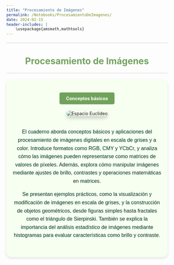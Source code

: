 ```yaml
---
title: "Procesamiento de Imágenes"
permalink: /Notebooks/ProcesamientoDeImagenes/
date: 2024-02-15
header-includes: |
    \usepackage{amsmath,mathtools}
---
```


<script
  src="https://cdn.mathjax.org/mathjax/latest/MathJax.js?config=TeX-AMS-MML_HTMLorMML"
  type="text/javascript">
</script>

<html>
<head>
    <style>
        /* Estilos para centrar y cambiar el color del texto */
        h1 {
            text-align: center; /* Centra el texto horizontalmente */
            color: rgba(72, 133, 45, 0.76); /* Cambia el color del texto a verde */
        }
    </style>
</head>
<body>

<style>

    .container {
      max-width: 800px;
      margin: 20px auto;
      overflow: hidden;
    }

    .person {
      display: flex;
      margin-bottom: 20px;
      justify-content: space-between;
      align-items: center;
      flex-wrap: wrap;
    }

    .person img {
      max-width: 200px;
      max-height: 200px;
      border-radius: 50%;
      margin-right: 20px;
      margin-left: 20px;
    }

    .person .info {
      flex: 1;
      text-align: left;
    }

    .person:nth-child(even) {
      flex-direction: row-reverse;
    }

    h2 {
      text-align: center;
      color: #333;
    }

    hr {
            border: none; /* Elimina el borde */
            height: 1px; /* Altura de la línea */
            background-color: #CCCCCC; /* Color de la línea */
            margin: 20px 0; /* Margen superior e inferior */
        }
  </style>

<hr>

<h1>Procesamiento de Imágenes</h1>

<hr>

</body>
</html>

<div class="container" style="background-color:rgb(246, 255, 240); padding: 20px; border-radius: 15px; box-shadow: 0 4px 8px rgba(0, 0, 0, 0.1);">
  <div class="person">
    <div class="info" style="text-align: center; max-width: 900px; margin: 0 auto;">
      <!-- Botón dentro del cuadro -->
      <div class="button-container" style="text-align: center; margin: 20px 0;">
        <a href="https://labmatecc.github.io/Notebooks/ProcesamientoDeImagenes/Conceptosbasicos/" 
           class="button" 
           style="padding: 10px 20px; background-color:rgba(72, 133, 45, 0.76); color: white; border: none; border-radius: 5px; text-decoration: none; font-weight: bold; display: inline-block;">
          Conceptos básicos
        </a>
      </div>
      <!-- Imagen más grande y centrada con sombras -->
      <img src="https://mismat.wordpress.com/wp-content/uploads/2023/03/96165-blog.png" 
           alt="Espacio Euclídeo" 
           style="max-width: 100%; height: auto; border-radius: 10px; box-shadow: 0 6px 12px rgba(0, 0, 0, 0.2); margin-bottom: 20px;">
      <p style="font-family: 'Arial', sans-serif; color: #013220; font-size: 16px; line-height: 1.6; margin-bottom: 15px;">
        El cuaderno aborda conceptos básicos y aplicaciones del procesamiento de imágenes digitales en escala de grises y a color. Introduce formatos como RGB, CMY y YCbCr, y analiza cómo las imágenes pueden representarse como matrices de valores de píxeles. Además, explora cómo manipular imágenes mediante ajustes de brillo, contrastes y operaciones matemáticas en matrices.
      </p>
      <p style="font-family: 'Arial', sans-serif; color: #013220; font-size: 16px; line-height: 1.6; margin-bottom: 15px;">
        Se presentan ejemplos prácticos, como la visualización y modificación de imágenes en escala de grises, y la construcción de objetos geométricos, desde figuras simples hasta fractales como el triángulo de Sierpinski. También se explica la importancia del análisis estadístico de imágenes mediante histogramas para evaluar características como brillo y contraste.
      </p>
    </div>
  </div>
</div>


  <html>
<head>
    <style>
        .button-container {
            text-align: center; /* Centra el contenido horizontalmente */
        }

        .button {
            display: inline-block;
            padding: 10px 20px;
            border-radius: 20px; /* Esto hace que el botón tenga forma de pastilla */
            background-color: rgba(72, 133, 45, 0.76); /* Cambia el color del botón a verde */
            color: white; /* Cambia el color del texto a blanco */
            text-decoration: none; /* Elimina el subrayado predeterminado en los enlaces */
            font-size: 16px; /* Cambia el tamaño del texto */
            font-weight: bold; /* Hace que el texto sea más audaz */
            border: none; /* Elimina el borde del botón */
        }
    </style>
</head>
<body>
<hr>

<div class="container" style="background-color: rgb(246, 255, 240); padding: 20px; border-radius: 15px; box-shadow: 0 4px 8px rgba(0, 0, 0, 0.1);">
    <div class="person">
      <div class="info" style="text-align: center; max-width: 900px; margin: 0 auto;">
      <div class="button-container" style="text-align: center; margin: 20px 0;">
        <a href="https://labmatecc.github.io/Notebooks/ProcesamientoDeImagenes/Metricas/" 
          class="button" 
          style="padding: 10px 20px; color: white; border: none; border-radius: 5px; text-decoration: none; font-weight: bold;">
          Métricas en imágenes
        </a>
      </div>
      <!-- Imagen más grande y centrada con sombras -->
            <img src="https://github.com/labmatecc/labmatecc.github.io/blob/main/Im%C3%A1genes/Distorsionada.png?raw=true" 
                 alt="Métricas" 
                 style="max-width: 100%; height: auto; border-radius: 10px; box-shadow: 0 6px 12px rgba(0, 0, 0, 0.2); margin-bottom: 20px;">
        <p style="font-family: 'Arial', sans-serif; color:  #013220; font-size: 16px; line-height: 1.6; margin-bottom: 15px;">Se presentan métricas con referencia completa, como el Error Cuadrático Medio (MSE) y la Relación Señal-Ruido de Pico (PSNR), que comparan imágenes procesadas con una referencia ideal para cuantificar la distorsión. Además, se analizan métricas sin referencia, como el Índice de Similitud Estructural (SSIM) y su extensión Multi-SSIM, que evalúan la calidad visual considerando luminancia, contraste y estructura sin necesidad de una imagen ideal. También se discute el error estructural y su relación con estas métricas, proporcionando ejemplos numéricos y cálculos aplicados a imágenes de prueba.</p>
      </div>
    </div>
</div>

<hr>

<div class="container" style="background-color:rgb(246, 255, 240); padding: 20px; border-radius: 15px; box-shadow: 0 4px 8px rgba(0, 0, 0, 0.1);">
    <div class="person">
      <div class="info" style="text-align: center; max-width: 900px; margin: 0 auto;">
      <div class="button-container" style="text-align: center; margin: 20px 0;">
        <a href="https://labmatecc.github.io/Notebooks/ProcesamientoDeImagenes/FuncionesElementales/" 
          class="button" 
          style="padding: 10px 20px; color: white; border: none; border-radius: 5px; text-decoration: none; font-weight: bold;">
          Aplicaciones y funciones elementales
        </a>
      </div>
      <!-- Imagen más grande y centrada con sombras -->
            <img src="https://www.ivanandrei.com/wp-content/uploads/2022/06/rgb-ycbcr.png" 
                 alt="Espacio Euclídeo" 
                 style="max-width: 100%; height: auto; border-radius: 10px; box-shadow: 0 6px 12px rgba(0, 0, 0, 0.2); margin-bottom: 20px;">
            <!-- Pie de página -->
            <footer style="text-align: center; margin-top: 2px; font-family: 'Arial', sans-serif; color: #7f8c8d; font-size: 16px;">
                RGB y YCbCr
            </footer>
        <p style="font-family: 'Arial', sans-serif; color: #013220; font-size: 16px; line-height: 1.6; margin-bottom: 15px;">Se abordan aplicaciones de funciones elementales en el procesamiento de imágenes digitales, centrándose en transformaciones potenciales, exponenciales y logarítmicas para mejorar la iluminación y el contraste. Presenta técnicas como la corrección gamma, que ajusta el brillo de imágenes mal expuestas mediante funciones de potencia. También incluye herramientas para transformar imágenes entre espacios de color RGB y YCbCr, aplicando correcciones específicas en el canal de luminancia (Y). Además, se implementan funciones para visualizar histogramas y ajustar niveles de brillo y contraste. El cuaderno utiliza imágenes subexpuestas y sobreexpuestas como ejemplos, mostrando sus respectivas transformaciones y resultados.</p>
      </div>
    </div>
</div>

<hr>

<div class="container" style="background-color: rgb(246, 255, 240); padding: 20px; border-radius: 15px; box-shadow: 0 4px 8px rgba(0, 0, 0, 0.1);">
    <div class="person">
      <div class="info" style="text-align: center; max-width: 900px; margin: 0 auto;">
      <div class="button-container" style="text-align: center; margin: 20px 0;">
        <a href="https://labmatecc.github.io/Notebooks/ProcesamientoDeImagenes/TranformacionesLineales/" 
          class="button" 
          style="padding: 10px 20px; color: white; border: none; border-radius: 5px; text-decoration: none; font-weight: bold;">
          Transformaciones lineales y automatización del proceso
        </a>
      </div>
      <!-- Imagen más grande y centrada con sombras -->
            <img src="https://github.com/labmatecc/labmatecc.github.io/blob/main/Im%C3%A1genes/Transformaciones.png?raw=true" 
                 alt="Espacio Euclídeo" 
                 style="max-width: 100%; height: auto; border-radius: 10px; box-shadow: 0 6px 12px rgba(0, 0, 0, 0.2); margin-bottom: 20px;">
            <!-- Pie de página -->
            <footer style="text-align: center; margin-top: 2px; font-family: 'Arial', sans-serif; color: #7f8c8d; font-size: 16px;">
                Transformaciones aplicadas a una imagen
            </footer>
        <p style="font-family: 'Arial', sans-serif; color: #013220; font-size: 16px; line-height: 1.6; margin-bottom: 15px;">Este cuaderno aborda el procesamiento de imágenes mediante transformaciones lineales y técnicas de automatización para mejorar la calidad visual. Se presentan funciones auxiliares en Julia para realizar tareas como la conversión entre espacios de color RGB y YCbCr, ajuste de valores de píxeles, creación de histogramas y transformaciones específicas para mejorar el contraste. Se introduce la trasformación lineal como una herramienta para expandir el rango de valores de los píxeles y mejorar significativamente el contraste de las imágenes. Además, se describe una variación de esta técnica que utiliza transformaciones lineales a trozos para ajustar los percentiles de los píxeles a intervalos uniformemente distribuidos. El cuaderno incluye ejemplos visuales que muestran los efectos de estas transformaciones.</p>
      </div>
    </div>
</div>

<hr>

<div class="container" style="background-color: rgb(246, 255, 240); padding: 20px; border-radius: 15px; box-shadow: 0 4px 8px rgba(0, 0, 0, 0.1);">
    <div class="person">
      <div class="info" style="text-align: center; max-width: 900px; margin: 0 auto;">
      <div class="button-container" style="text-align: center; margin: 20px 0;">
        <a href="https://labmatecc.github.io/Notebooks/ProcesamientoDeImagenes/Probabilidad/" 
          class="button" 
          style="padding: 10px 20px; color: white; border: none; border-radius: 5px; text-decoration: none; font-weight: bold;">
          Probabilidad en el procesamiento de imágenes
        </a>
      </div>
      <!-- Imagen más grande y centrada con sombras -->
            <img src="https://i.ytimg.com/vi/BC31_smmFEs/maxresdefault.jpg" 
                 alt="Espacio Euclídeo" 
                 style="max-width: 100%; height: auto; border-radius: 10px; box-shadow: 0 6px 12px rgba(0, 0, 0, 0.2); margin-bottom: 20px;">
            <!-- Pie de página -->
            <footer style="text-align: center; margin-top: 2px; font-family: 'Arial', sans-serif; color: #7f8c8d; font-size: 16px;">
                Ecualización del Histograma
            </footer>
        <p style="font-family: 'Arial', sans-serif; color: #013220; font-size: 16px; line-height: 1.6; margin-bottom: 15px;">Se define la relación entre imágenes digitales y variables aleatorias, donde cada píxel representa un valor que puede ser modelado como una variable aleatoria con una distribución de probabilidad. Se detalla cómo los histogramas de las imágenes representan gráficamente estas distribuciones, y cómo pueden transformarse para cumplir ciertos objetivos mediante técnicas como la ecualización del histograma. Este procedimiento busca lograr distribuciones uniformes, garantizando que todos los tonos de gris estén representados equitativamente. Además, el cuaderno introduce el teorema de transformación de variables aleatorias, explicando cómo modificar una variable aleatoria con una función de densidad conocida para que adopte otra distribución deseada.</p>
      </div>
    </div>
</div>

<hr>

<div class="container" style="background-color: rgb(246, 255, 240); padding: 20px; border-radius: 15px; box-shadow: 0 4px 8px rgba(0, 0, 0, 0.1);">
    <div class="person">
      <div class="info" style="text-align: center; max-width: 900px; margin: 0 auto;">
      <div class="button-container" style="text-align: center; margin: 20px 0;">
        <a href="https://labmatecc.github.io/Notebooks/ProcesamientoDeImagenes/Matrices/" 
          class="button" 
          style="padding: 10px 20px; color: white; border: none; border-radius: 5px; text-decoration: none; font-weight: bold;">
          Matrices y transformaciones lineales
        </a>
      </div>
      <!-- Imagen más grande y centrada con sombras -->
            <img src="https://comprimeme.wordpress.com/wp-content/uploads/2014/12/lenna-600x197.png" 
                 alt="Espacio Euclídeo" 
                 style="max-width: 100%; height: auto; border-radius: 10px; box-shadow: 0 6px 12px rgba(0, 0, 0, 0.2); margin-bottom: 20px;">
            <!-- Pie de página -->
            <footer style="text-align: center; margin-top: 2px; font-family: 'Arial', sans-serif; color: #7f8c8d; font-size: 16px;">
                Compresión de una imagen
            </footer>
        <p style="font-family: 'Arial', sans-serif; color: #013220; font-size: 16px; line-height: 1.6; margin-bottom: 15px;">El cuaderno explora cómo las matrices y las transformaciones lineales pueden aplicarse en el procesamiento de imágenes. El contenido incluye operaciones básicas con matrices, como la generación del negativo de una imagen, la transposición para rotaciones y reflejos, la sobreposición mediante la suma de matrices, y el producto de matrices para efectos como compresión y resaltado de bordes. También se describen métodos para segmentar partes específicas de imágenes usando matrices personalizadas. Se muestra también como modificar imágenes mediante rotaciones y cambios de perspectiva utilizando coordenadas homogéneas y proyectivas.</p>
      </div>
    </div>
</div>

<hr>

<div class="container" style="background-color: rgb(246, 255, 240); padding: 20px; border-radius: 15px; box-shadow: 0 4px 8px rgba(0, 0, 0, 0.1);">
    <div class="person">
      <div class="info" style="text-align: center; max-width: 900px; margin: 0 auto;">
      <div class="button-container" style="text-align: center; margin: 20px 0;">
        <a href="https://labmatecc.github.io/Notebooks/ProcesamientoDeImagenes/CoordenadasHomogeneas/" 
          class="button" 
          style="padding: 10px 20px; color: white; border: none; border-radius: 5px; text-decoration: none; font-weight: bold;">
          Coordenadas Homogéneas
        </a>
      </div>
      <!-- Imagen más grande y centrada con sombras -->
            <img src="https://comprimeme.wordpress.com/wp-content/uploads/2014/12/lenna-600x197.png" 
                 alt="Espacio Euclídeo" 
                 style="max-width: 100%; height: auto; border-radius: 10px; box-shadow: 0 6px 12px rgba(0, 0, 0, 0.2); margin-bottom: 20px;">
        <p style="font-family: 'Arial', sans-serif; color: #013220; font-size: 16px; line-height: 1.6; margin-bottom: 15px;">El cuaderno explora el uso de coordenadas homogéneas y transformaciones proyectivas para modelar y aplicar homografías en imágenes mediante Julia y PlutoUI: primero presenta una demo interactiva con sliders para ajustar en tiempo real los parámetros de la matriz <p>3&times;3</p> (rotación, escala, traslación y perspectiva) sobre una imagen de prueba con cuadros; luego describe cómo, dados cuatro pares de puntos correspondientes (por ejemplo, los vértices de una placa vehicular), se arma y resuelve un sistema lineal homogéneo para obtener la matriz de homografía usando espacios nulos, y se aplica píxel a píxel la transformación para rectificar la perspectiva de una imagen real. </p>
      </div>
    </div>
</div>

<hr>

<div class="container" style="background-color: rgb(246, 255, 240); padding: 20px; border-radius: 15px; box-shadow: 0 4px 8px rgba(0, 0, 0, 0.1);">
    <div class="person">
      <div class="info" style="text-align: center; max-width: 900px; margin: 0 auto;">
      <div class="button-container" style="text-align: center; margin: 20px 0;">
        <a href="https://labmatecc.github.io/Notebooks/ProcesamientoDeImagenes/Difuminado-Ruido/" 
          class="button" 
          style="padding: 10px 20px; color: white; border: none; border-radius: 5px; text-decoration: none; font-weight: bold;">
          Difuminado y ruido
        </a>
      </div>
      <!-- Imagen más grande y centrada con sombras -->
            <img src="https://solucioningenieril.com/imagenes/asignaturas/vision_artificial/tema_9/9.png" 
                 alt="Espacio Euclídeo" 
                 style="max-width: 100%; height: auto; border-radius: 10px; box-shadow: 0 6px 12px rgba(0, 0, 0, 0.2); margin-bottom: 20px;">
            <!-- Pie de página -->
            <footer style="text-align: center; margin-top: 2px; font-family: 'Arial', sans-serif; color: #7f8c8d; font-size: 16px;">
                Aplicación de Filtros a una Imagen
            </footer>
        <p style="font-family: 'Arial', sans-serif; color: #013220; font-size: 16px; line-height: 1.6; margin-bottom: 15px;">El cuaderno explora técnicas de restauración de imágenes afectadas por ruido. Aborda tres tipos de ruido: AWGN (variaciones aleatorias normales), sal y pimienta (píxeles dispersos blancos y negros) y speckle (ruido multiplicativo típico en imágenes médicas). Se muestran métodos de difuminado, como el promedio simple, gaussiano y convolución, que suavizan imágenes reduciendo ruido. También se explican técnicas de filtrado como el filtrado de mediana, efectivo contra el ruido sal y pimienta, y el filtrado por variación total, que equilibra reducción de ruido y preservación de detalles. Cada método es evaluado en imágenes con diferentes tipos de ruido, destacando sus fortalezas según el caso. Incluye referencias útiles y es una guía práctica para aprender y aplicar procesamiento de imágenes.</p>
      </div>
    </div>
</div>

<hr>

<div class="container" style="background-color: rgb(246, 255, 240); padding: 20px; border-radius: 15px; box-shadow: 0 4px 8px rgba(0, 0, 0, 0.1);">
    <div class="person">
      <div class="info" style="text-align: center; max-width: 900px; margin: 0 auto;">
      <div class="button-container" style="text-align: center; margin: 20px 0;">
        <a href="https://labmatecc.github.io/Notebooks/ProcesamientoDeImagenes/Convolucion/" 
          class="button" 
          style="padding: 10px 20px; color: white; border: none; border-radius: 5px; text-decoration: none; font-weight: bold;">
          Convolución y filtrado
        </a>
      </div>
      <!-- Imagen más grande y centrada con sombras -->
            <img src="https://eng.libretexts.org/@api/deki/files/20283/CircularConvolution-display.png" 
                 alt="Espacio Euclídeo" 
                 style="max-width: 100%; height: auto; border-radius: 10px; box-shadow: 0 6px 12px rgba(0, 0, 0, 0.2); margin-bottom: 20px;">
            <!-- Pie de página -->
            <footer style="text-align: center; margin-top: 2px; font-family: 'Arial', sans-serif; color: #7f8c8d; font-size: 16px;">
                Convolución Circular
            </footer>
        <p style="font-family: 'Arial', sans-serif; color: #013220; font-size: 16px; line-height: 1.6; margin-bottom: 15px;">Este cuaderno trata sobre el uso de la convolución y el filtrado de imágenes. Se inicia con una introducción a diferentes variantes de convoluciones (continuas, discretas, lineales, circulares, entre otras) y se centra en las convoluciones lineales y circulares, tanto para secuencias como para matrices. Posteriormente, se muestra cómo se aplica la convolución en el procesamiento de imágenes. Esto incluye el uso de kernels (también llamados filtros) que permiten realizar transformaciones locales, como suavizado, detección de bordes y mejora de detalles en imágenes. Ejemplos prácticos muestran cómo utilizar la convolución para modificar matrices asociadas a imágenes y obtener efectos específicos. Además, se exploran diferentes tipos de kernels y sus aplicaciones. Entre ellos se incluyen filtros de identidad, detección de bordes, realce, desenfoque y gradientes, con ejemplos que ilustran cómo aplicarlos mediante la función imfilter.</p>
      </div>
    </div>
</div>

<hr>

<div class="container" style="background-color: rgb(246, 255, 240); padding: 20px; border-radius: 15px; box-shadow: 0 4px 8px rgba(0, 0, 0, 0.1);">
    <div class="person">
      <div class="info" style="text-align: center; max-width: 900px; margin: 0 auto;">
      <div class="button-container" style="text-align: center; margin: 20px 0;">
        <a href="https://labmatecc.github.io/Notebooks/ProcesamientoDeImagenes/Deconvolucion/" 
          class="button" 
          style="padding: 10px 20px; color: white; border: none; border-radius: 5px; text-decoration: none; font-weight: bold;">
          Deconvolución
        </a>
      </div>
      <!-- Imagen más grande y centrada con sombras -->
            <img src="https://eng.libretexts.org/@api/deki/files/20283/CircularConvolution-display.png" 
                 alt="Espacio Euclídeo" 
                 style="max-width: 100%; height: auto; border-radius: 10px; box-shadow: 0 6px 12px rgba(0, 0, 0, 0.2); margin-bottom: 20px;">
            <!-- Pie de página -->
            <footer style="text-align: center; margin-top: 2px; font-family: 'Arial', sans-serif; color: #7f8c8d; font-size: 16px;">
                Convolución Circular
            </footer>
        <p style="font-family: 'Arial', sans-serif; color: #013220; font-size: 16px; line-height: 1.6; margin-bottom: 15px;">Este ...</p>
      </div>
    </div>
</div>

<hr>


<!-- Contenedor para referencias de imágenes -->
<div class="container" style="background-color: rgb(246, 255, 240); padding: 20px; border-radius: 15px; box-shadow: 0 4px 8px rgba(0, 0, 0, 0.1); margin-top: 20px;">
    <div class="info" style="text-align: center; max-width: 900px; margin: 0 auto;">
        <!-- Imagen centrada y más pequeña -->
        <img src="https://apastyle.apa.org/images/references-page-category_tcm11-282727_w1024_n.jpg" 
             alt="Descripción de la imagen" 
             style="max-width: 50%; height: auto; border-radius: 10px; box-shadow: 0 6px 12px rgba(0, 0, 0, 0.2); margin-bottom: 20px;">
        <footer style="text-align: center; margin-top: 2px; font-family: 'Arial', sans-serif; color: #7f8c8d; font-size: 16px;">
            Créditos de las imágenes
        </footer>
        <!-- Título más grande -->
        <h2 style="font-family: 'Arial', sans-serif; font-size: 28px; color: #2C3E50; font-weight: bold; margin-bottom: 15px;">
            Imágenes tomadas de
        </h2>
        <div class="references" style="text-align: start; max-width: 900px; margin: 0 auto; font-size: 16px; color: #013220;">
            <!-- Uso de flex para alinear el texto y el enlace -->
            <p style="font-family: 'Arial', sans-serif; line-height: 1.6;">
                <span style="display: flex; justify-content: space-between;">
                    <span>1. Conceptos básicos</span> 
                    <a href="https://mismat.wordpress.com/2023/03/01/el-triangulo-de-sierpinski/" target="_blank" style="color: #3498db; text-decoration: none;">El triángulo de Sierpinski</a>
                </span>
                <span style="display: flex; justify-content: space-between;">
                    <span>2. Aplicaciones y funciones elementales</span> 
                    <a href="https://www.ivanandrei.com/rgb-vs-ycbcr-cual-es-mejor-en-una-conexion-hdmi/" target="_blank" style="color: #3498db; text-decoration: none;">RGB vs YCbCr</a>
                </span>
                <span style="display: flex; justify-content: space-between;">
                    <span>3. Automatización del proceso</span> 
                    <a href="https://loqueopino.com/como-mejorar-la-calidad-de-una-foto-online/" target="_blank" style="color: #3498db; text-decoration: none;">Cómo mejorar la calidad de una foto</a>
                </span>
                <span style="display: flex; justify-content: space-between;">
                    <span>4. Transformaciones lineales</span> 
                    <a href="https://comprimeme.wordpress.com/compresion-con-perdida-y-sin-perdida/" target="_blank" style="color: #3498db; text-decoration: none;">Compresión con pérdida y sin pérdida</a>
                </span>
                <span style="display: flex; justify-content: space-between;">
                    <span>5. Probabilidad</span> 
                    <a href="https://www.youtube.com/watch?v=BC31_smmFEs" target="_blank" style="color: #3498db; text-decoration: none;">Video sobre probabilidad eb el procesamiento de imágenes</a>
                </span>
                <span style="display: flex; justify-content: space-between;">
                    <span>6. Filtros y Ruido</span> 
                    <a href="https://solucioningenieril.com/vision_artificial/filtros_en_imagenes" target="_blank" style="color: #3498db; text-decoration: none;"> Aplicación de Filtros a una Imagen </a>
                </span>
                <span style="display: flex; justify-content: space-between;">
                    <span>7. Convolución</span> 
                    <a href="https://espanol.libretexts.org/Ingenieria/Se%C3%B1ales_y_Sistemas_%28Baraniuk_et_al.%29/07%3A_Serie_Discreta_de_Fourier_de_Tiempo_%28DTFS%29/7.05%3A_Convoluci%C3%B3n_Circular_de_Tiempo_Discreto_y_el_DTFS" target="_blank" style="color: #3498db; text-decoration: none;">Convolución circular de tiempo discreto</a>
                </span>
            </p>
        </div>
    </div>
</div>
